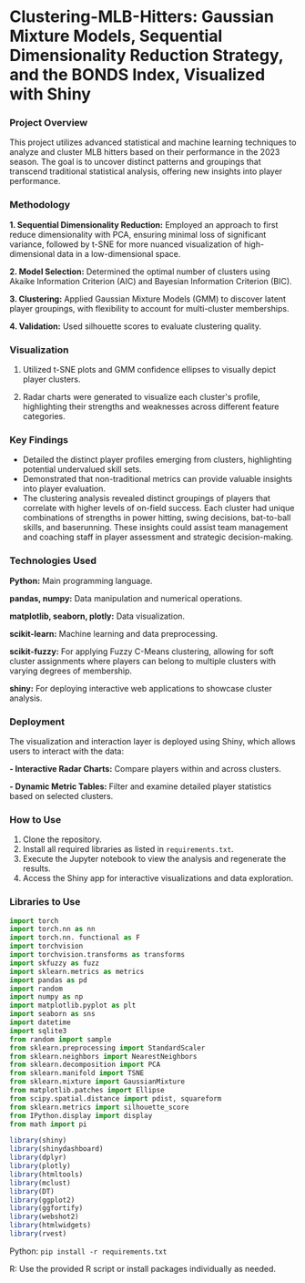 # Clustering-MLB-Hitters: Gaussian Mixture Models, Sequential Dimensionality Reduction Strategy, and the BONDS Index, Visualized with Shiny


### Project Overview
This project utilizes advanced statistical and machine learning techniques to analyze and cluster MLB hitters based on their performance in the 2023 season. The goal is to uncover distinct patterns and groupings that transcend traditional statistical analysis, offering new insights into player performance.


### Methodology
**1. Sequential Dimensionality Reduction:** Employed an approach to first reduce dimensionality with PCA, ensuring minimal loss of significant variance, followed by t-SNE for more nuanced visualization of high-dimensional data in a low-dimensional space.

**2. Model Selection:** Determined the optimal number of clusters using Akaike Information Criterion (AIC) and Bayesian Information Criterion (BIC).

**3. Clustering:** Applied Gaussian Mixture Models (GMM) to discover latent player groupings, with flexibility to account for multi-cluster memberships.

**4. Validation:** Used silhouette scores to evaluate clustering quality.



### Visualization

1. Utilized t-SNE plots and GMM confidence ellipses to visually depict player clusters.

2. Radar charts were generated to visualize each cluster's profile, highlighting their strengths and weaknesses across different feature categories.


### Key Findings
- Detailed the distinct player profiles emerging from clusters, highlighting potential undervalued skill sets.
- Demonstrated that non-traditional metrics can provide valuable insights into player evaluation.
- The clustering analysis revealed distinct groupings of players that correlate with higher levels of on-field success. Each cluster had unique combinations of strengths in power hitting, swing decisions, bat-to-ball skills, and baserunning. These insights could assist team management and coaching staff in player assessment and strategic decision-making.



### Technologies Used
**Python:** Main programming language.

**pandas, numpy:** Data manipulation and numerical operations.

**matplotlib, seaborn, plotly:** Data visualization.

**scikit-learn:** Machine learning and data preprocessing.

**scikit-fuzzy:** For applying Fuzzy C-Means clustering, allowing for soft cluster assignments where players can belong to multiple clusters with varying degrees of membership.

**shiny:** For deploying interactive web applications to showcase cluster analysis.


### Deployment
The visualization and interaction layer is deployed using Shiny, which allows users to interact with the data:

**- Interactive Radar Charts:** Compare players within and across clusters.

**- Dynamic Metric Tables:** Filter and examine detailed player statistics based on selected clusters.


### How to Use

1. Clone the repository.
2. Install all required libraries as listed in `requirements.txt`.
3. Execute the Jupyter notebook to view the analysis and regenerate the results.
4. Access the Shiny app for interactive visualizations and data exploration.


### Libraries to Use

```Python
import torch
import torch.nn as nn 
import torch.nn. functional as F
import torchvision
import torchvision.transforms as transforms
import skfuzzy as fuzz
import sklearn.metrics as metrics
import pandas as pd
import random
import numpy as np
import matplotlib.pyplot as plt
import seaborn as sns
import datetime
import sqlite3
from random import sample
from sklearn.preprocessing import StandardScaler
from sklearn.neighbors import NearestNeighbors
from sklearn.decomposition import PCA
from sklearn.manifold import TSNE
from sklearn.mixture import GaussianMixture
from matplotlib.patches import Ellipse
from scipy.spatial.distance import pdist, squareform
from sklearn.metrics import silhouette_score
from IPython.display import display
from math import pi
```
```R
library(shiny)
library(shinydashboard)
library(dplyr)
library(plotly)
library(htmltools)
library(mclust)
library(DT)
library(ggplot2)
library(ggfortify)
library(webshot2)
library(htmlwidgets)
library(rvest)
```

Python:  `pip install -r requirements.txt`

R: Use the provided R script or install packages individually as needed.
